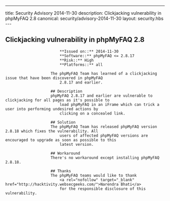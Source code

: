 ---
title: Security Advisory 2014-11-30
description: Clickjacking vulnerability in phpMyFAQ 2.8
canonical: security/advisory-2014-11-30
layout: security.hbs
    ---

## Clickjacking vulnerability in phpMyFAQ 2.8

                            **Issued on::** 2014-11-30
                            **Software::** phpMyFAQ <= 2.8.17
                            **Risk::** High
                            **Platforms::** all

                        The phpMyFAQ Team has learned of a clickjacking issue that have been discovered in phpMyFAQ
                            2.8.17 and earlier.

                        ## Description
                        phpMyFAQ 2.8.17 and earlier are vulnerable to clickjacking for all pages as it's possible to
                            load phpMyFAQ in an iFrame which can trick a user into performing undesired actions by
                            clicking on a concealed link.

                        ## Solution
                        The phpMyFAQ Team has released phpMyFAQ version 2.8.18 which fixes the vulnerability. All
                            users of affected phpMyFAQ versions are encouraged to upgrade as soon as possible to this
                            latest version.

                        ## Workaround
                        There's no workaround except installing phpMyFAQ 2.8.18.

                        ## Thanks
                        The phpMyFAQ teams would like to thank
                            <a rel="nofollow" target="_blank" href="http://hacktivity.websecgeeks.com/">Narendra Bhati</a>
                            for the responsible disclosure of this vulnerability.
